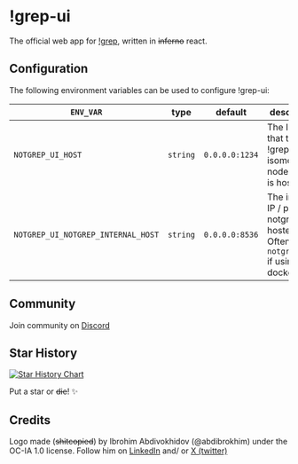 # !grep-ui

The official web app for [!grep](https://github.com/abdibrokhim/notgrep), written in ~~inferno~~ react.

## Configuration

The following environment variables can be used to configure !grep-ui:

| `ENV_VAR`                      | type     | default          | description                                                                         |
| ------------------------------ | -------- | ---------------- | ----------------------------------------------------------------------------------- |
| `NOTGREP_UI_HOST`                | `string` | `0.0.0.0:1234`   | The IP / port that the !grep-ui isomorphic node server is hosted at.                |
| `NOTGREP_UI_NOTGREP_INTERNAL_HOST` | `string` | `0.0.0.0:8536`   | The internal IP / port that notgrep is hosted at. Often `notgrep:8536` if using docker. |

## Community

Join community on [Discord](https://discord.gg/nUdcd9p8Ae)

## Star History

[![Star History Chart](https://api.star-history.com/svg?repos=abdibrokhim/notgrep-ui&type=Date)](https://star-history.com/#abdibrokhim/notgrep-ui&Date)

Put a star or ~~die~~! ✨

## Credits

Logo made (~~shitcopied~~) by Ibrohim Abdivokhidov (@abdibrokhim) under the OC-IA 1.0 license. Follow him on [LinkedIn](https://www.linkedin.com/in/abdibrokhim/) and/ or [X (twitter)](https://twitter.com/abdibrokhim)
